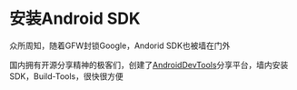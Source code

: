 安装Android SDK
===

众所周知，随着GFW封锁Google，Andorid SDK也被墙在门外

国内拥有开源分享精神的极客们，创建了[AndroidDevTools](http://www.androiddevtools.cn)分享平台，墙内安装SDK，Build-Tools，很快很方便

